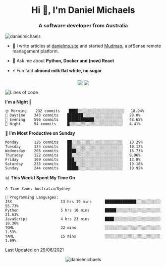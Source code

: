 <h1 align="center">Hi 👋, I'm Daniel Michaels</h1>
<h3 align="center">A software developer from Australia</h3>
<p align="left"> <img src="https://komarev.com/ghpvc/?username=danielmichaels" alt="danielmichaels" /> </p>

- 📝 I write articles at [danielms.site](https://danielms.site) and started [Mudmap](https://mudmap.io?ref=danielmichaels), a pfSense remote management platform.

- 💬 Ask me about **Python, Docker and (now) React**

- ⚡ Fun fact **almond milk flat white, no sugar**

<p align="center">
<a href="https://twitter.com/dansult" target="_blank"><img align="center" src="https://img.shields.io/badge/twitter-%231DA1F2.svg?&style=for-the-badge&logo=twitter&logoColor=white"></a>
<a href="https://linkedin.com/in/daniel-michaels" target="_blank"><img align="center" src="https://img.shields.io/badge/linkedin-%230077B5.svg?&style=for-the-badge&logo=linkedin&logoColor=white"></a>
</p>

<!--START_SECTION:waka-->
![Lines of code](https://img.shields.io/badge/From%20Hello%20World%20I%27ve%20Written-418205%20lines%20of%20code-blue)

**I'm a Night 🦉** 

```text
🌞 Morning    232 commits    ████░░░░░░░░░░░░░░░░░░░░░   18.94% 
🌆 Daytime    343 commits    ███████░░░░░░░░░░░░░░░░░░   28.0% 
🌃 Evening    596 commits    ████████████░░░░░░░░░░░░░   48.65% 
🌙 Night      54 commits     █░░░░░░░░░░░░░░░░░░░░░░░░   4.41%

```
📅 **I'm Most Productive on Sunday** 

```text
Monday       126 commits    ██░░░░░░░░░░░░░░░░░░░░░░░   10.29% 
Tuesday      124 commits    ██░░░░░░░░░░░░░░░░░░░░░░░   10.12% 
Wednesday    205 commits    ████░░░░░░░░░░░░░░░░░░░░░   16.73% 
Thursday     122 commits    ██░░░░░░░░░░░░░░░░░░░░░░░   9.96% 
Friday       169 commits    ███░░░░░░░░░░░░░░░░░░░░░░   13.8% 
Saturday     235 commits    ████░░░░░░░░░░░░░░░░░░░░░   19.18% 
Sunday       244 commits    █████░░░░░░░░░░░░░░░░░░░░   19.92%

```


📊 **This Week I Spent My Time On** 

```text
⌚︎ Time Zone: Australia/Sydney

💬 Programming Languages: 
JSX                      13 hrs 19 mins      ██████████████░░░░░░░░░░░   55.73% 
Python                   5 hrs 10 mins       █████░░░░░░░░░░░░░░░░░░░░   21.63% 
JavaScript               4 hrs 23 mins       ████░░░░░░░░░░░░░░░░░░░░░   18.36% 
TOML                     22 mins             ░░░░░░░░░░░░░░░░░░░░░░░░░   1.53% 
YAML                     15 mins             ░░░░░░░░░░░░░░░░░░░░░░░░░   1.09%

```


 Last Updated on 29/06/2021
<!--END_SECTION:waka-->

<p align="center"> <img src="https://github-readme-stats.vercel.app/api?username=danielmichaels&show_icons=true" alt="danielmichaels" /> </p>

